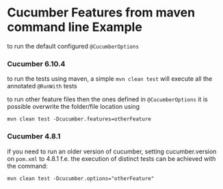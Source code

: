 
# Cucumber Features from maven command line Example
to run the default configured <code>@CucumberOptions</code>

### Cucumber 6.10.4

to run the tests using maven, a simple `mvn clean test` will execute all the annotated `@RunWith` tests

to run other feature files then the ones defined in `@CucumberOptions` it is possible overwrite the folder/file location using

`mvn clean test -Dcucumber.features=otherFeature`

### Cucumber 4.8.1

if you need to run an older version of cucumber, setting cucumber.version on `pom.xml` to 4.8.1 f.e. the execution of distinct tests can be achieved with the command:

`mvn clean test -Dcucumber.options="otherFeature"`

